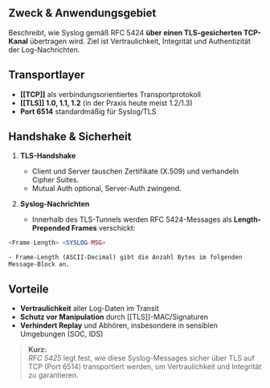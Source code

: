 ## Zweck & Anwendungsgebiet
Beschreibt, wie Syslog gemäß RFC 5424 **über einen TLS-gesicherten TCP-Kanal** übertragen wird. Ziel ist Vertraulichkeit, Integrität und Authentizität der Log-Nachrichten.

## Transportlayer

- **[[TCP]]** als verbindungsorientiertes Transportprotokoll
- **[[TLS]] 1.0, 1.1, 1.2** (in der Praxis heute meist 1.2/1.3)
- **Port 6514** standardmäßig für Syslog/TLS

## Handshake & Sicherheit
1. **TLS-Handshake**
    - Client und Server tauschen Zertifikate (X.509) und verhandeln Cipher Suites.
    - Mutual Auth optional, Server-Auth zwingend.

2. **Syslog-Nachrichten**    
    - Innerhalb des TLS-Tunnels werden RFC 5424-Messages als **Length-Prepended Frames** verschickt:
```php
<Frame-Length> <SYSLOG-MSG>
```
	- Frame-Length (ASCII-Decimal) gibt die Anzahl Bytes im folgenden Message-Block an.   

## Vorteile
- **Vertraulichkeit** aller Log-Daten im Transit
- **Schutz vor Manipulation** durch [[TLS]]-MAC/Signaturen
- **Verhindert Replay** und Abhören, insbesondere in sensiblen Umgebungen (SOC, IDS)

>**Kurz:**  
_RFC 5425_ legt fest, wie diese Syslog-Messages sicher über TLS auf TCP (Port 6514) transportiert werden, um Vertraulichkeit und Integrität zu garantieren.